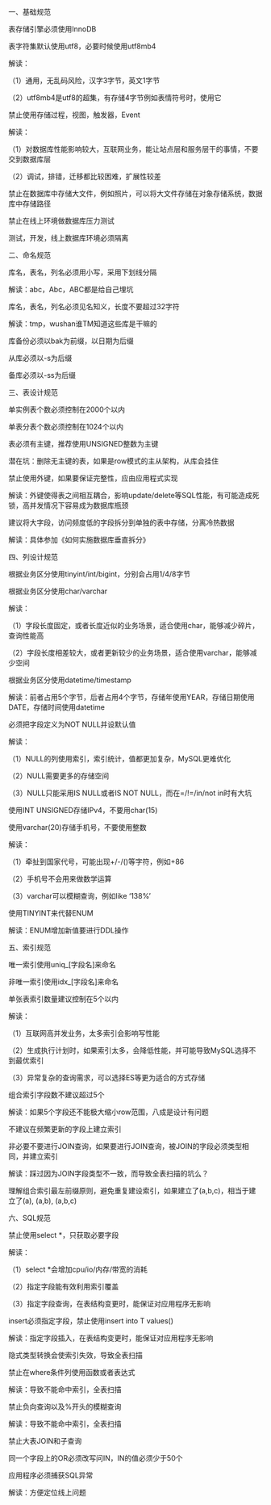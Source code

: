 一、基础规范

表存储引擎必须使用InnoDB



表字符集默认使用utf8，必要时候使用utf8mb4

解读：

（1）通用，无乱码风险，汉字3字节，英文1字节

（2）utf8mb4是utf8的超集，有存储4字节例如表情符号时，使用它

 

禁止使用存储过程，视图，触发器，Event

解读：

（1）对数据库性能影响较大，互联网业务，能让站点层和服务层干的事情，不要交到数据库层

（2）调试，排错，迁移都比较困难，扩展性较差



禁止在数据库中存储大文件，例如照片，可以将大文件存储在对象存储系统，数据库中存储路径

禁止在线上环境做数据库压力测试

测试，开发，线上数据库环境必须隔离



二、命名规范

库名，表名，列名必须用小写，采用下划线分隔

解读：abc，Abc，ABC都是给自己埋坑



库名，表名，列名必须见名知义，长度不要超过32字符

解读：tmp，wushan谁TM知道这些库是干嘛的

 

库备份必须以bak为前缀，以日期为后缀

从库必须以-s为后缀

备库必须以-ss为后缀



三、表设计规范

单实例表个数必须控制在2000个以内

单表分表个数必须控制在1024个以内

表必须有主键，推荐使用UNSIGNED整数为主键

潜在坑：删除无主键的表，如果是row模式的主从架构，从库会挂住



禁止使用外键，如果要保证完整性，应由应用程式实现

解读：外键使得表之间相互耦合，影响update/delete等SQL性能，有可能造成死锁，高并发情况下容易成为数据库瓶颈



建议将大字段，访问频度低的字段拆分到单独的表中存储，分离冷热数据

解读：具体参加《如何实施数据库垂直拆分》



四、列设计规范

根据业务区分使用tinyint/int/bigint，分别会占用1/4/8字节

根据业务区分使用char/varchar

解读：

（1）字段长度固定，或者长度近似的业务场景，适合使用char，能够减少碎片，查询性能高

（2）字段长度相差较大，或者更新较少的业务场景，适合使用varchar，能够减少空间



根据业务区分使用datetime/timestamp

解读：前者占用5个字节，后者占用4个字节，存储年使用YEAR，存储日期使用DATE，存储时间使用datetime



必须把字段定义为NOT NULL并设默认值

解读：

（1）NULL的列使用索引，索引统计，值都更加复杂，MySQL更难优化

（2）NULL需要更多的存储空间

（3）NULL只能采用IS NULL或者IS NOT NULL，而在=/!=/in/not in时有大坑



使用INT UNSIGNED存储IPv4，不要用char(15)



使用varchar(20)存储手机号，不要使用整数

解读：

（1）牵扯到国家代号，可能出现+/-/()等字符，例如+86

（2）手机号不会用来做数学运算

（3）varchar可以模糊查询，例如like ‘138%’



使用TINYINT来代替ENUM

解读：ENUM增加新值要进行DDL操作



五、索引规范

唯一索引使用uniq_[字段名]来命名

非唯一索引使用idx_[字段名]来命名

单张表索引数量建议控制在5个以内

解读：

（1）互联网高并发业务，太多索引会影响写性能

（2）生成执行计划时，如果索引太多，会降低性能，并可能导致MySQL选择不到最优索引

（3）异常复杂的查询需求，可以选择ES等更为适合的方式存储



组合索引字段数不建议超过5个

解读：如果5个字段还不能极大缩小row范围，八成是设计有问题



不建议在频繁更新的字段上建立索引

非必要不要进行JOIN查询，如果要进行JOIN查询，被JOIN的字段必须类型相同，并建立索引

解读：踩过因为JOIN字段类型不一致，而导致全表扫描的坑么？



理解组合索引最左前缀原则，避免重复建设索引，如果建立了(a,b,c)，相当于建立了(a), (a,b), (a,b,c)



六、SQL规范

禁止使用select *，只获取必要字段

解读：

（1）select *会增加cpu/io/内存/带宽的消耗

（2）指定字段能有效利用索引覆盖

（3）指定字段查询，在表结构变更时，能保证对应用程序无影响



insert必须指定字段，禁止使用insert into T values()

解读：指定字段插入，在表结构变更时，能保证对应用程序无影响



隐式类型转换会使索引失效，导致全表扫描



禁止在where条件列使用函数或者表达式

解读：导致不能命中索引，全表扫描



禁止负向查询以及%开头的模糊查询

解读：导致不能命中索引，全表扫描



禁止大表JOIN和子查询

同一个字段上的OR必须改写问IN，IN的值必须少于50个

应用程序必须捕获SQL异常

解读：方便定位线上问题

